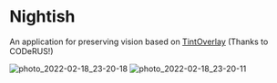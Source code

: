 # Nightish
An application for preserving vision based on <a href="https://github.com/CODeRUS/harbour-tint-overlay">TintOverlay</a> (Thanks to CODeRUS!)

![photo_2022-02-18_23-20-18](https://user-images.githubusercontent.com/4253881/154792457-47d78c58-a184-4e61-b294-04cb7a463f75.jpg)
![photo_2022-02-18_23-20-11](https://user-images.githubusercontent.com/4253881/154792459-cd313312-5aae-4ec2-9bf0-290d389cc360.jpg)

